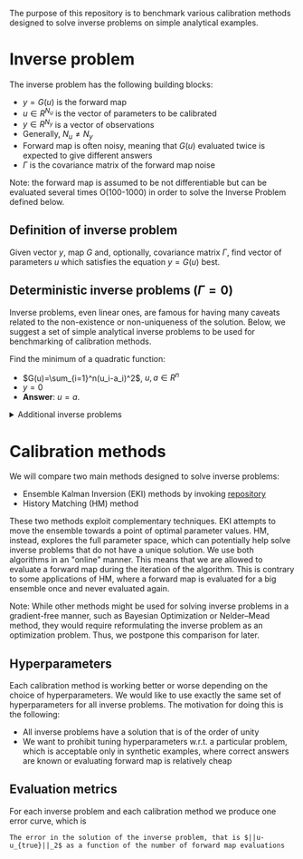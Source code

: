 The purpose of this repository is to benchmark various calibration methods designed to solve inverse problems on simple analytical examples.

# Inverse problem
The inverse problem has the following building blocks:
* $y=G(u)$ is the forward map
* $u\in{R}^{N_u}$ is the vector of parameters to be calibrated
* $y\in{R}^{N_y}$ is a vector of observations
* Generally, $N_u \neq N_y$
* Forward map is often noisy, meaning that $G(u)$ evaluated twice is expected to give different answers
* $\Gamma$ is the covariance matrix of the forward map noise

Note: the forward map is assumed to be not differentiable but can be evaluated several times O(100-1000) in order to solve the Inverse Problem defined below.

## Definition of inverse problem
Given vector $y$, map $G$ and, optionally, covariance matrix $\Gamma$, find vector of parameters $u$ which satisfies the equation $y=G(u)$ best.

## Deterministic inverse problems ($\Gamma=0$)
Inverse problems, even linear ones, are famous for having many caveats related to the non-existence or non-uniqueness of the solution. Below, we suggest a set of simple analytical inverse problems to be used for benchmarking of calibration methods.

Find the minimum of a quadratic function:
* $G(u)=\sum_{i=1}^n(u_i-a_i)^2$, $u, a\in{R}^n$
* $y=0$
* **Answer**: $u=a$.

<details>
  <summary>Additional inverse problems</summary>
  
Find a unit sphere (non-unique solution):
* $G(u)=\sum_{i=1}^n(u_i-a_i)^2$, $u, a\in{R}^n$
* $y=1$
* **Answer**: $u$ in unit sphere with center at $u=a$.

Himmelblau's function:
* $G(u)=(u_1^2+u_2-11)^2+(u_1+u_2^2-7)^2$
* $y=0$
* **Answer**: $u=[3,2]$, $u=[-2.805118,3.131312]$, $u=[-3.778310,-3.283186]$, $u=[3.584428,-1.848126]$

Transcendental equation:
* $G(u) = e^{-u}-u$, $u\in{R}^1$
* $y=0$
* **Answer**: $u=0.56714329$

Coordinatewise transcendental equation:
* $G(u) = e^{-u}-u$, $u\in{R}^n$
* $y=0 \in {R}^n$
* **Answer**: $u=0.56714329[1,1,\cdots]^T$

One-coordinate transcendental equation:
* $G(u) = e^{-u_k}-u_k$, $u\in{R}^n$
* $y=0$
* **Answer**: All $u$ with $u_k=0.56714329$.

Non-coordinatewise transcendental equation:
* $G(u) = e^{-Au}-Au$, $u\in{R}^n, A \in R^{n \times n}$
* $y=0 \in {R}^n$
* **Answer**: $u=0.56714329A^{-1}[1,1,\cdots]^T$

Identity linear problem:
* $G(u) = u$, $u \in {R}^n$
* $y=[\underbrace{0,\cdots, 1}_k,\cdots,0]^T\equiv e_k$
* **Answer**: $u=e_k$

Underdetermined rank-one linear system:
* $G(u) = e_k^T u$, where $u, e_k \in {R}^n$
* $y=1$
* **Answer**: All $u$ with $u_k=1$

Overdetermined rank-one linear system - unique solution:
* $G(u) = e_k u$, where $u \in R^{1}$ and $e_k \in {R}^n$
* $y=e_k$
* **Answer**: $u=1$

Overdetermined rank-one linear system - optimal solution:
* $G(u) = e_k u$, where $u \in R^{1}$ and $e_k \in {R}^n$
* $y=e_k + e_K$, where $K \neq k$
* **Answer**: $u=1$ is the optimal solution (in MSE); an exact solution does not exist

</details>

# Calibration methods
We will compare two main methods designed to solve inverse problems: 
* Ensemble Kalman Inversion (EKI) methods by invoking [repository](https://github.com/CliMA/EnsembleKalmanProcesses.jl)
* History Matching (HM) method

These two methods exploit complementary techniques. EKI attempts to move the ensemble towards a point of optimal parameter values. HM, instead, explores the full parameter space, which can potentially help solve inverse problems that do not have a unique solution. We use both algorithms in an "online" manner. This means that we are allowed to evaluate a forward map during the iteration of the algorithm. This is contrary to some applications of HM, where a forward map is evaluated for a big ensemble once and never evaluated again. 


Note: While other methods might be used for solving inverse problems in a gradient-free manner, such as Bayesian Optimization or Nelder–Mead method, they would require reformulating the inverse problem as an optimization problem. Thus, we postpone this comparison for later.

## Hyperparameters
Each calibration method is working better or worse depending on the choice of hyperparameters. We would like to use exactly the same set of hyperparameters for all inverse problems. The motivation for doing this is the following:
* All inverse problems have a solution that is of the order of unity
* We want to prohibit tuning hyperparameters w.r.t. a particular problem, which is acceptable only in synthetic examples, where correct answers are known or evaluating forward map is relatively cheap

## Evaluation metrics
For each inverse problem and each calibration method we produce one error curve, which is
```
The error in the solution of the inverse problem, that is $||u-u_{true}||_2$ as a function of the number of forward map evaluations
```
